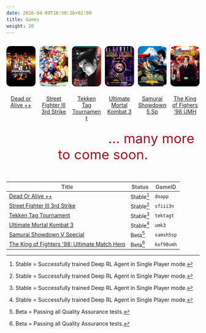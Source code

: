 ```yaml
---
date: 2016-04-09T16:50:16+02:00
title: Games
weight: 20
---
```

<div>
  <figure style="margin-bottom:40px; margin-right:1%; margin-left:auto; float:left; width:15.0%">
   <a href="/envs/games/doapp/"><img style="margin-bottom: 20px; border-radius: 10px;" src="/images/envs/doapp.jpg"/>
   <figcaption align="middle">Dead or Alive ++</figcaption></a>
  </figure>                                                                       
  <figure style="margin-bottom:40px; margin-right:1%; margin-left:1%; float:left; width:15.0%;">
   <a href="/envs/games/sfiii3n/"><img style="margin-bottom: 20px; border-radius: 10px;" src="/images/envs/sfiii3n.jpg"/>
   <figcaption align="middle">Street Fighter III 3rd Strike</figcaption></a>
  </figure>                                                                       
  <figure style="margin-bottom:40px; margin-right:1%; margin-left:1%; float:left; width:15.0%;">
   <a href="/envs/games/tektagt/"><img style="margin-bottom: 20px; border-radius: 10px;" src="/images/envs/tektagt.jpg"/>
   <figcaption align="middle">Tekken Tag Tournament</figcaption></a>
  </figure>                                                                       
  <figure style="margin-bottom:40px; margin-right:1%; margin-left:1%; float:left; width:15.0%;">
   <a href="/envs/games/umk3/"><img style="margin-bottom: 20px; border-radius: 10px;" src="/images/envs/umk3.jpg"/>
   <figcaption align="middle">Ultimate Mortal Kombat 3</figcaption></a>
  </figure>                                                                       
  <figure style="margin-bottom:40px; margin-right:1%; margin-left:1%; float:left; width:15.0%;">
   <a href="/envs/games/samsh5sp/"><img style="margin-bottom: 20px; border-radius: 10px;" src="/images/envs/samsh5sp.jpg"/>
   <figcaption align="middle">Samurai Showdown 5 Sp</figcaption></a>        
  </figure>                                                                       
  <figure style="margin-bottom:40px; margin-right:auto; margin-left:1%; float:left; width:15.0%;">
   <a href="/envs/games/kof98umh/"><img style="margin-bottom: 20px; border-radius: 10px;" src="/images/envs/kof98umh.jpg"/>
   <figcaption align="middle">The King of Fighers '98 UMH</figcaption></a>
  </figure>                                                                       
</div>

<p style="font-size:35px;  margin-bottom:50px; text-align:center; color: #a5101f;">... many more to come soon.</p>

| <strong><span style="color:#5B5B60;">Title</span></strong> | <strong><span style="color:#5B5B60;">Status</span></strong> | <strong><span style="color:#5B5B60;">GameID</span></strong>|
|-------------|-------------| ------|                                    
| <a href="/envs/games/doapp/">Dead Or Alive ++</a>                  | Stable[^1]| `doapp`|
| <a href="/envs/games/sfiii3n/">Street Fighter III 3rd Strike</a>     | Stable[^1]| `sfiii3n`|
| <a href="/envs/games/tektagt/">Tekken Tag Tournament</a>             | Stable[^1]| `tektagt`|
| <a href="/envs/games/umk3/">Ultimate Mortal Kombat 3</a>          | Stable[^1]| `umk3`|
| <a href="/envs/games/samsh5sp/">Samurai Showdown V Special</a>        | Beta[^2]| `samsh5sp`|
| <a href="/envs/games/kof98umh/">The King of Fighters '98: Ultimate Match Hero</a>    | Beta[^2]| `kof98umh`|

[^1]: Stable = Successfully trained Deep RL Agent in Single Player mode.
[^2]: Beta = Passing all Quality Assurance tests.
